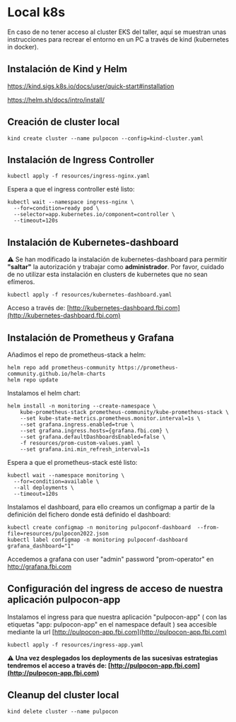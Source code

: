 # Local k8s

En caso de no tener acceso al cluster EKS del taller, aquí se muestran unas instrucciones para recrear el entorno en un PC a través de kind (kubernetes in docker).

## Instalación de Kind y Helm

https://kind.sigs.k8s.io/docs/user/quick-start#installation

https://helm.sh/docs/intro/install/


## Creación de cluster local

```
kind create cluster --name pulpocon --config=kind-cluster.yaml
```

## Instalación de Ingress Controller

```
kubectl apply -f resources/ingress-nginx.yaml
```

Espera a que el ingress controller esté listo:
```
kubectl wait --namespace ingress-nginx \
  --for=condition=ready pod \
  --selector=app.kubernetes.io/component=controller \
  --timeout=120s
```

## Instalación de Kubernetes-dashboard

 :warning: Se han modificado la instalación de kubernetes-dashboard para permitir **"saltar"** la autorización y trabajar como **administrador**. Por favor, cuidado de no utilizar esta instalación en clusters de kubernetes que no sean efímeros.

```
kubectl apply -f resources/kubernetes-dashboard.yaml
```

Acceso a través de: [http://kubernetes-dashboard.fbi.com](http://kubernetes-dashboard.fbi.com)

## Instalación de Prometheus y Grafana

Añadimos el repo de prometheus-stack a helm:

```
helm repo add prometheus-community https://prometheus-community.github.io/helm-charts
helm repo update
```

Instalamos el helm chart:

```
helm install -n monitoring --create-namespace \
    kube-prometheus-stack prometheus-community/kube-prometheus-stack \
    --set kube-state-metrics.prometheus.monitor.interval=1s \
    --set grafana.ingress.enabled=true \
    --set grafana.ingress.hosts={grafana.fbi.com} \
    --set grafana.defaultDashboardsEnabled=false \
    -f resources/prom-custom-values.yaml \
    --set grafana.ini.min_refresh_interval=1s
```

Espera a que el prometheus-stack esté listo:

```
kubectl wait --namespace monitoring \
  --for=condition=available \
  --all deployments \
  --timeout=120s
```

Instalamos el dashboard, para ello creamos un configmap a partir de la definición del fichero donde está definido el dashboard:

```
kubectl create configmap -n monitoring pulpoconf-dashboard  --from-file=resources/pulpocon2022.json
kubectl label configmap -n monitoring pulpoconf-dashboard grafana_dashboard="1"
```

Accedemos a grafana con user "admin" password "prom-operator" en http://grafana.fbi.com

## Configuración del ingress de acceso de nuestra aplicación pulpocon-app

Instalamos el ingress para que nuestra aplicación "pulpocon-app" ( con las etiquetas "app: pulpocon-app" en el namespace default ) sea accesible mediante la url [http://pulpocon-app.fbi.com](http://pulpocon-app.fbi.com)

```
kubectl apply -f resources/ingress-app.yaml
```

 :warning: **Una vez desplegados los deployments de las sucesivas estrategias tendremos el acceso a través de: [http://pulpocon-app.fbi.com](http://pulpocon-app.fbi.com)**


## Cleanup del cluster local

```
kind delete cluster --name pulpocon
```